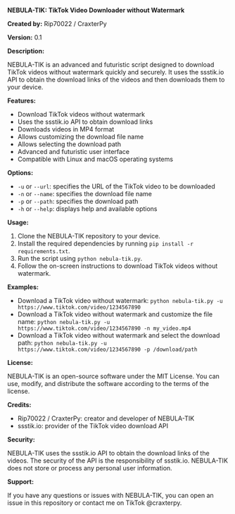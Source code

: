 **NEBULA-TIK: TikTok Video Downloader without Watermark**

**Created by:** Rip70022 / CraxterPy

**Version:** 0.1

**Description:**

NEBULA-TIK is an advanced and futuristic script designed to download TikTok videos without watermark quickly and securely. It uses the ssstik.io API to obtain the download links of the videos and then downloads them to your device.

**Features:**

* Download TikTok videos without watermark
* Uses the ssstik.io API to obtain download links
* Downloads videos in MP4 format
* Allows customizing the download file name
* Allows selecting the download path
* Advanced and futuristic user interface
* Compatible with Linux and macOS operating systems

**Options:**

* `-u` or `--url`: specifies the URL of the TikTok video to be downloaded
* `-n` or `--name`: specifies the download file name
* `-p` or `--path`: specifies the download path
* `-h` or `--help`: displays help and available options

**Usage:**

1. Clone the NEBULA-TIK repository to your device.
2. Install the required dependencies by running `pip install -r requirements.txt`.
3. Run the script using `python nebula-tik.py`.
4. Follow the on-screen instructions to download TikTok videos without watermark.

**Examples:**

* Download a TikTok video without watermark: `python nebula-tik.py -u https://www.tiktok.com/video/1234567890`
* Download a TikTok video without watermark and customize the file name: `python nebula-tik.py -u https://www.tiktok.com/video/1234567890 -n my_video.mp4`
* Download a TikTok video without watermark and select the download path: `python nebula-tik.py -u https://www.tiktok.com/video/1234567890 -p /download/path`

**License:**

NEBULA-TIK is an open-source software under the MIT License. You can use, modify, and distribute the software according to the terms of the license.

**Credits:**

* Rip70022 / CraxterPy: creator and developer of NEBULA-TIK
* ssstik.io: provider of the TikTok video download API

**Security:**

NEBULA-TIK uses the ssstik.io API to obtain the download links of the videos. The security of the API is the responsibility of ssstik.io. NEBULA-TIK does not store or process any personal user information.

**Support:**

If you have any questions or issues with NEBULA-TIK, you can open an issue in this repository or contact me on TikTok @craxterpy.
